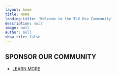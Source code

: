 ```yaml
---
layout: home
title: Home
landing-title: 'Welcome to the TLV Dev Community'
description: null
image: null
author: null
show_tile: false
---
```


<div class="inner">
<h2>SPONSOR OUR COMMUNITY</h2>       
 <ul class="actions"><li><a href="sponsor.html" class="button next">LEARN MORE</a></li></ul>
</div>

